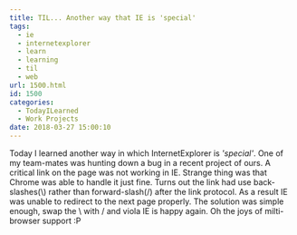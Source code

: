 ```yaml
---
title: TIL... Another way that IE is 'special'
tags:
  - ie
  - internetexplorer
  - learn
  - learning
  - til
  - web
url: 1500.html
id: 1500
categories:
  - TodayILearned
  - Work Projects
date: 2018-03-27 15:00:10
---
```


Today I learned another way in which InternetExplorer is _'special'_. One of my team-mates was hunting down a bug in a recent project of ours. A critical link on the page was not working in IE. Strange thing was that Chrome was able to handle it just fine. Turns out the link had use back-slashes(\\) rather than forward-slash(/) after the link protocol. As a result IE was unable to redirect to the next page properly. The solution was simple enough, swap the \ with / and viola IE is happy again. Oh the joys of milti-browser support :P